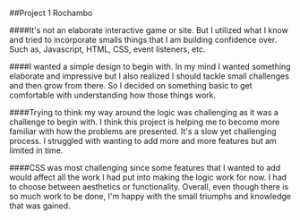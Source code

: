 ##Project 1 Rochambo

####It's not an elaborate interactive game or site. But I utilized what I know and tried to incorporate smalls things that I am building confidence over. Such as, Javascript, HTML, CSS, event listeners, etc.

####I wanted a simple design to begin with. In my mind I wanted something elaborate and impressive but I also realized I should tackle small challenges and then grow from there. So I decided on something basic to get comfortable with understanding how those things work.

####Trying to think my way around the logic was challenging as it was a challenge to begin with. I think this project is helping me to become more familiar with how the problems are presented. It's a slow yet challenging process. I struggled with wanting to add more and more features but am limited in time.

####CSS was most challenging since some features that I wanted to add would affect all the work I had put into making the logic work for now. I had to choose between aesthetics or functionality. Overall, even though there is so much work to be done, I'm happy with the small triumphs and knowledge that was gained. 
